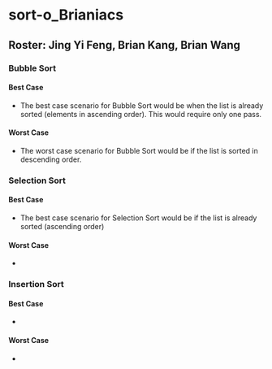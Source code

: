 # sort-o_Brianiacs
## Roster: Jing Yi Feng, Brian Kang, Brian Wang

### Bubble Sort
#### Best Case
* The best case scenario for Bubble Sort would be when the list is already sorted (elements in ascending order). This would require only one pass.
#### Worst Case
* The worst case scenario for Bubble Sort would be if the list is sorted in descending order. 

### Selection Sort
#### Best Case
* The best case scenario for Selection Sort would be if the list is already sorted (ascending order)
#### Worst Case
*

### Insertion Sort
#### Best Case
*
#### Worst Case
*

